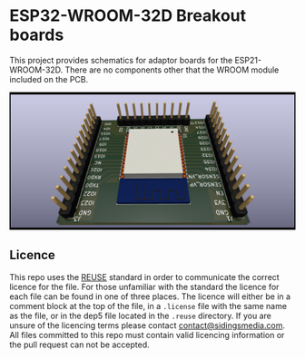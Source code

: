 <!-- 
SPDX-FileCopyrightText: Copyright (c) 2021-2022 Sidings Media 

SPDX-License-Identifier: CC-BY-SA-4.0
-->
# ESP32-WROOM-32D Breakout boards
This project provides schematics for adaptor boards for the
ESP21-WROOM-32D. There are no components other that the WROOM module
included on the PCB.

![3D render](https://raw.githubusercontent.com/SidingsMedia/EPS32-WROOM-32D-Breakout-board/main/ESP32-WROOM-32D-breakout.png)

## Licence
This repo uses the [REUSE](https://reuse.software) standard in order to
communicate the correct licence for the file. For those unfamiliar with
the standard the licence for each file can be found in one of three
places. The licence will either be in a comment block at the top of the
file, in a `.license` file with the same name as the file, or in the
dep5 file located in the `.reuse` directory. If you are unsure of the
licencing terms please contact
[contact@sidingsmedia.com](mailto:contact@sidingsmedia.com?subject=SMRC%20Licence).
All files committed to this repo must contain valid licencing
information or the pull request can not be accepted.
